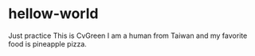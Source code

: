# hellow-world
Just practice 
This is CvGreen I am a human from Taiwan and my favorite food is pineapple pizza.

